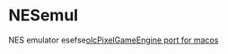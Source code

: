 # NESemul
NES emulator
esefse[olcPixelGameEngine port for macos](https://github.com/sadikovi/olcPixelGameEngine-macos)
